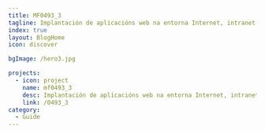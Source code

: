 ```yaml
---
title: MF0493_3
tagline: Implantación de aplicacións web na entorna Internet, intranet e extranet
index: true
layout: BlogHome
icon: discover

bgImage: /hero3.jpg

projects:
  - icon: project
    name: mf0493_3
    desc: Implantación de aplicacións web na entorna Internet, intranet e extranet
    link: /0493_3
category:
  - Guide
---
```

